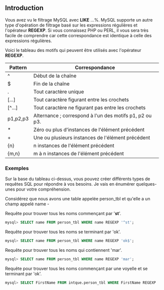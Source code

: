 ## Introduction

Vous avez vu le filtrage MySQL avec **LIKE** ...%. MySQL supporte un autre type d'opération de filtrage basé sur les 
expressions régulières et l'opérateur **REGEXP**. Si vous connaissez PHP ou PERL, il vous sera très facile de comprendre 
car cette correspondance est identique à celle des expressions régulières.

Voici le tableau des motifs qui peuvent être utilisés avec l'opérateur **REGEXP**.

| Pattern  | Correspondance                                          | 
|----------|---------------------------------------------------------|
| ^        | Début de la chaîne                                      |
| $        | Fin de la chaîne                                        | 
| .        | Tout caractère unique                                   |  
| [...]    | Tout caractère figurant entre les crochets              |
| [^...]   | Tout caractère ne figurant pas entre les crochets       |
| p1,p2,p3 | Alternance ; correspond à l'un des motifs p1, p2 ou p3. |
| *        | Zéro ou plus d'instances de l'élément précédent         |
| +        | Une ou plusieurs instances de l'élément précédent       |
| {n}      | n instances de l'élément précédent                      |
| {m,n}    | m à n instances de l'élément précédent                  |

### Exemples

Sur la base du tableau ci-dessus, vous pouvez créer différents types de requêtes SQL pour répondre à vos besoins. 
Je vais en énumérer quelques-unes pour votre compréhension.

Considérez que nous avons une table appelée person_tbl et qu'elle a un champ appelé name -

Requête pour trouver tous les noms commençant par '**st**'.

``` sql
mysql> SELECT name FROM person_tbl WHERE name REGEXP '^st';
```

Requête pour trouver tous les noms se terminant par 'ok'. 

``` sql
mysql> SELECT name FROM person_tbl WHERE name REGEXP 'ok$';
```

Requête pour trouver tous les noms qui contiennent 'mar'.

``` sql
mysql> SELECT name FROM person_tbl WHERE name REGEXP 'mar';
```

Requête pour trouver tous les noms commençant par une voyelle et se terminant par 'ok'.

``` sql
mysql> SELECT FirstName FROM intque.person_tbl WHERE FirstName REGEXP '^[aeiou].*ok$';
```

